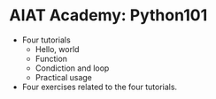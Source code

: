 # AIAT Academy: Python101
+ Four tutorials
  - Hello, world
  - Function
  - Condiction and loop
  - Practical usage
+ Four exercises related to the four tutorials.
